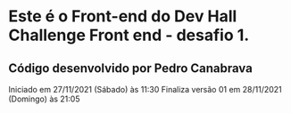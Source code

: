 # Este é o Front-end do Dev Hall Challenge Front end - desafio 1.
## Código desenvolvido por Pedro Canabrava
Iniciado em 27/11/2021 (Sábado) às 11:30
Finaliza versão 01 em 28/11/2021 (Domingo) às 21:05